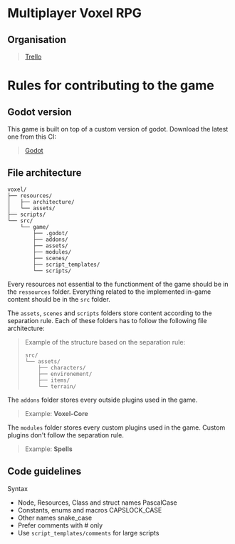 # Multiplayer Voxel RPG

## Organisation
> <a href="https://trello.com/b/2ESJdCaI/voxel" title="trello link">Trello</a>

# Rules for contributing to the game

## Godot version
This game is built on top of a custom version of godot. Download the latest one from this CI:
> <a href="https://github.com/Zennyth/voxel-engine/actions" title="Godot custom build">Godot</a>

## File architecture
```text
voxel/
├── resources/
│   ├── architecture/
│   └── assets/
├── scripts/
└── src/
    └── game/
        ├── .godot/
        ├── addons/
        ├── assets/
        ├── modules/
        ├── scenes/
        ├── script_templates/
        └── scripts/
```

Every resources not essential to the functionment of the game should be in the ```ressources``` folder. 
Everything related to the implemented in-game content should be in the ```src``` folder.

The ```assets```, ```scenes``` and ```scripts``` folders store content according to the separation rule. Each of these folders has to follow the following file architecture:  
> Example of the structure based on the separation rule:
> ```text
> src/
> └── assets/
>     ├── characters/
>     ├── environement/
>     ├── items/
>     └── terrain/
> ```

The ```addons``` folder stores every outside plugins used in the game.
> Example: **Voxel-Core**

The ```modules``` folder stores every custom plugins used in the game. Custom plugins don't follow the separation rule.
> Example: **Spells**

## Code guidelines

Syntax
- Node, Resources, Class and struct names PascalCase
- Constants, enums and macros CAPSLOCK_CASE
- Other names snake_case
- Prefer comments with # only
- Use ```script_templates/comments``` for large scripts